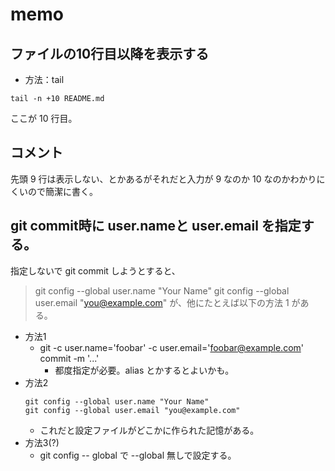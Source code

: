 # memo

## ファイルの10行目以降を表示する

- 方法：tail

```
tail -n +10 README.md
```
ここが 10 行目。

## コメント

先頭 9 行は表示しない、とかあるがそれだと入力が 9 なのか 10 なのかわかりにくいので簡潔に書く。

## git commit時に user.nameと user.email を指定する。

指定しないで git commit しようとすると、
> git config --global user.name "Your Name"
> git config --global user.email "you@example.com"
が、他にたとえば以下の方法 1 がある。

- 方法1
  - git -c user.name='foobar' -c user.email='foobar@example.com' commit -m '...'
    - 都度指定が必要。alias とかするとよいかも。
- 方法2
  ```
  git config --global user.name "Your Name"
  git config --global user.email "you@example.com"
  ```
  - これだと設定ファイルがどこかに作られた記憶がある。
- 方法3(?)
  - git config -- global で --global 無しで設定する。
